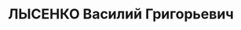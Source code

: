 ---
title: ЛЫСЕНКО Василий Григорьевич
description: 'Род. в 1885, Украина, Киевская обл., Белоцерковский р-н, с. Остров,
  украинец, обр.: начальное, член КП(б)У с 1920. Проживал: Украинская ССР, г. Чугуев,
  Театральная площадь, 7. Механик-слесарь, председатель Чугуевского РИК

  Арестован 25.10.1937. Обв. по ст. 54-7-8-11 (участник антисоветской националистической
  организации, ставившей своей целью насильственное свержение советской власти). Приговор:
  ВК ВС СССР, 30.12.1937 – ВМН. Расстрелян 31.12.1937, г.Харьков.

  Реабилитирован 11.05.1957'
---